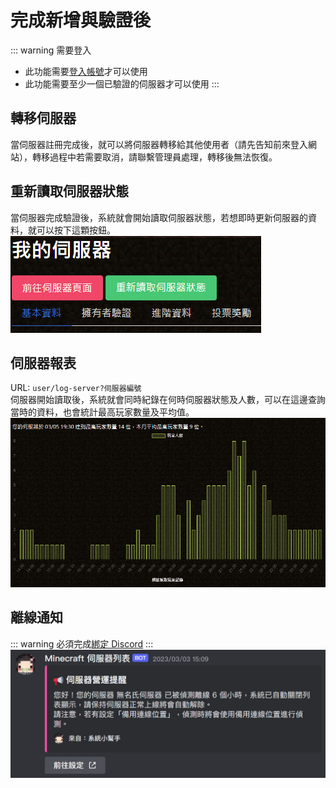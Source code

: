 # 完成新增與驗證後

::: warning 需要登入
- 此功能需要[登入帳號](https://www.mc-list.xyz/user)才可以使用  
- 此功能需要至少一個已驗證的伺服器才可以使用
:::

## 轉移伺服器
當伺服器註冊完成後，就可以將伺服器轉移給其他使用者（請先告知前來登入網站），轉移過程中若需要取消，請聯繫管理員處理，轉移後無法恢復。

## 重新讀取伺服器狀態
當伺服器完成驗證後，系統就會開始讀取伺服器狀態，若想即時更新伺服器的資料，就可以按下這顆按鈕。  
![Reload Server](/images/reload_status.png)

## 伺服器報表
URL: `user/log-server?伺服器編號`  
伺服器開始讀取後，系統就會同時紀錄在何時伺服器狀態及人數，可以在這邊查詢當時的資料，也會統計最高玩家數量及平均值。
![Server Offline](/images/server_log.png)

## 離線通知
::: warning
必須完成[綁定 Discord](/other/bind-discord.md)
:::
![Server Offline](/images/server_offline.png)